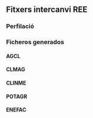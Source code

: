 ## Fitxers intercanvi REE


### Perfilació


### Ficheros generados

####  AGCL

#### CLMAG

#### CLINME

#### POTAGR

#### ENEFAC
